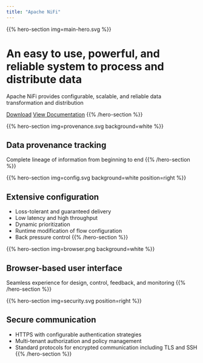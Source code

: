 ```yaml
---
title: "Apache NiFi"
---
```


{{% hero-section img=main-hero.svg %}}
# An **easy to use**, **powerful**, and **reliable** system to process and distribute data
Apache NiFi provides configurable, scalable, and reliable data transformation and distribution

<a class="uk-button uk-button-primary uk-icon" href="/download/">Download</a>
<a class="uk-button uk-button-default uk-icon" href="/documentation/">View Documentation</a>
{{% /hero-section %}}

{{% hero-section img=provenance.svg background=white %}}
## Data provenance tracking
Complete lineage of information from beginning to end
{{% /hero-section %}}

{{% hero-section img=config.svg background=white position=right %}}
## Extensive configuration
- Loss-tolerant and guaranteed delivery
- Low latency and high throughput
- Dynamic prioritization
- Runtime modification of flow configuration
- Back pressure control
{{% /hero-section %}}

{{% hero-section img=browser.png background=white %}}
## Browser-based user interface
Seamless experience for design, control, feedback, and monitoring
{{% /hero-section %}}

{{% hero-section img=security.svg position=right %}}
## Secure communication
- HTTPS with configurable authentication strategies
- Multi-tenant authorization and policy management
- Standard protocols for encrypted communication including TLS and SSH
{{% /hero-section %}}

